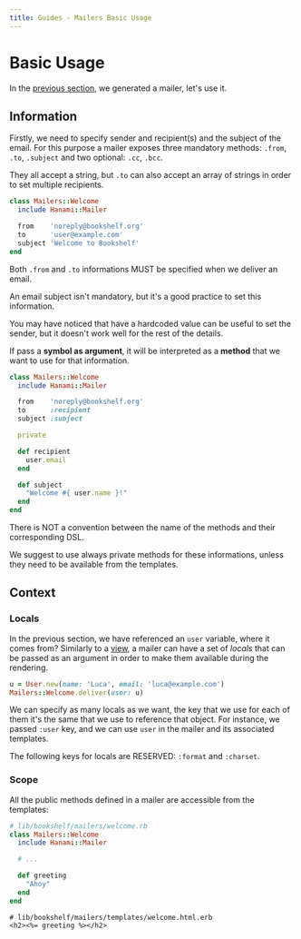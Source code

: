 ```yaml
---
title: Guides - Mailers Basic Usage
---
```


# Basic Usage

In the [previous section](/guides/mailers/overview), we generated a mailer, let's use it.

## Information

Firstly, we need to specify sender and recipient(s) and the subject of the email.
For this purpose a mailer exposes three mandatory methods: `.from`, `.to`, `.subject` and two optional: `.cc`, `.bcc`.

They all accept a string, but `.to` can also accept an array of strings in order to set multiple recipients.

```ruby
class Mailers::Welcome
  include Hanami::Mailer

  from    'noreply@bookshelf.org'
  to      'user@example.com'
  subject 'Welcome to Bookshelf'
end
```

<p class="warning">
  Both <code>.from</code> and <code>.to</code> informations MUST be specified when we deliver an email.
</p>

<p class="notice">
  An email subject isn't mandatory, but it's a good practice to set this information.
</p>

You may have noticed that have a hardcoded value can be useful to set the sender, but it doesn't work well for the rest of the details.

If pass a **symbol as argument**, it will be interpreted as a **method** that we want to use for that information.


```ruby
class Mailers::Welcome
  include Hanami::Mailer

  from    'noreply@bookshelf.org'
  to      :recipient
  subject :subject

  private

  def recipient
    user.email
  end

  def subject
    "Welcome #{ user.name }!"
  end
end
```

<p class="notice">
  There is NOT a convention between the name of the methods and their corresponding DSL.
</p>

<p class="notice">
  We suggest to use always private methods for these informations, unless they need to be available from the templates.
</p>

## Context

### Locals

In the previous section, we have referenced an `user` variable, where it comes from?
Similarly to a [view](/guides/views/basic-usage), a mailer can have a set of _locals_ that can be passed as an argument in order to make them available during the rendering.

```ruby
u = User.new(name: 'Luca', email: 'luca@example.com')
Mailers::Welcome.deliver(user: u)
```

We can specify as many locals as we want, the key that we use for each of them it's the same that we use to reference that object.
For instance, we passed `:user` key, and we can use `user` in the mailer and its associated templates.

<p class="warning">
  The following keys for locals are RESERVED: <code>:format</code> and <code>:charset</code>.
</p>

### Scope

All the public methods defined in a mailer are accessible from the templates:

```ruby
# lib/bookshelf/mailers/welcome.rb
class Mailers::Welcome
  include Hanami::Mailer

  # ...

  def greeting
    "Ahoy"
  end
end
```

```erb
# lib/bookshelf/mailers/templates/welcome.html.erb
<h2><%= greeting %></h2>
```
